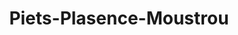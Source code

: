 ---
title: Piets-Plasence-Moustrou
url: /piets-plasence-moustrou/
latitude: 43.527
longitude: -0.499
---